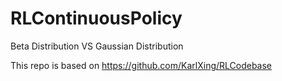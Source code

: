# RLContinuousPolicy
Beta Distribution VS Gaussian Distribution

This repo is based on https://github.com/KarlXing/RLCodebase
